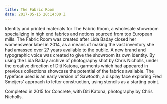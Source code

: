 ```yaml
---
title: The Fabric Room
date: 2017-05-15 20:14:00 Z
---
```


Identity and printed materials for The Fabric Room, a wholesale showroom specializing in high end fabrics and notions sourced from top European mills. The Fabric Room was created after Lida Baday closed her womenswear label in 2014, as a means of making the vast inventory she had amassed over 27 years available to the public. A new brand and typographic voice was created to give the showroom its own identity. By using the Lida Baday archive of photography shot by Chris Nicholls, under the creative direction of Diti Katona, garments which had appeared in previous collections showcase the potential of the fabrics available. The typeface used is an early version of Sawtooth, a display face exploring Fred Smeijers’ approach to letter construction, using stencils as a starting point. 

Completed in 2015 for Concrete, with Diti Katona, photography by Chris Nicholls.